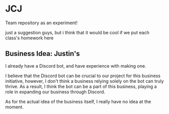 # JCJ
Team repository as an experiment!



just a suggestion guys, but i think that it would be cool if we put each class's homework here



## Business Idea: Justin's

 I already have a Discord bot, and have experience with making one.

I believe that the Discord bot can be crucial to our project for this business initiative, however, I don't think a business relying solely on the bot can truly thrive. As a result, I think the bot can be a part of this business, playing a role in expanding our business through Discord.

As for the actual idea of the business itself, I really have no idea at the moment.